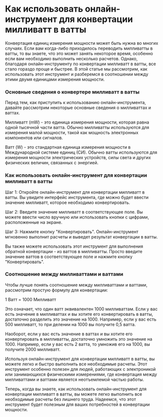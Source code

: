 Как использовать онлайн-инструмент для конвертации милливатт в ватты
====================================================================

Конвертация единиц измерения мощности может быть нужна во многих случаях. Если вам когда-либо приходилось переводить милливатты в ватты, то вы знаете, что это может занять некоторое время, особенно если вам необходимо выполнить несколько расчетов. Однако, благодаря онлайн-инструменту по конвертации милливатт в ватты, все стало гораздо проще и быстрее. В этой статье мы рассмотрим, как использовать этот инструмент и разберемся в соотношении между этими двумя единицами измерения мощности.

### Основные сведения о конвертере милливатт в ватты

Перед тем, как приступить к использованию онлайн-инструмента, давайте рассмотрим некоторые основные сведения о милливаттах и ваттах.

Милливатт (mW) - это единица измерения мощности, которая равна одной тысячной части ватта. Обычно милливатты используются для измерения малой мощности, такой как мощность электронных компонентов или сигналов.

Ватт (W) - это стандартная единица измерения мощности в Международной системе единиц (СИ). Обычно ватты используются для измерения мощности электрических устройств, силы света и других физических величин, связанных с энергией.

### Как использовать онлайн-инструмент для конвертации милливатт в ватты

Шаг 1: Откройте онлайн-инструмент для конвертации милливатт в ватты. Вы увидите интерфейс инструмента, где можно будет ввести значение милливатт, которое необходимо конвертировать.

Шаг 2: Введите значение милливатт в соответствующее поле. Вы можете ввести число вручную или использовать кнопки с цифрами, расположенные на экране.

Шаг 3: Нажмите кнопку "Конвертировать". Онлайн-инструмент мгновенно выполнит расчеты и выведет результат конвертации в ватты.

Вы также можете использовать этот инструмент для выполнения обратной конвертации - из ваттов в милливатты. Просто введите значение ваттов в соответствующее поле и нажмите кнопку "Конвертировать".

### Соотношение между милливаттами и ваттами

Чтобы лучше понять соотношение между милливаттами и ваттами, рассмотрим простую формулу для конвертации:

1 Ватт = 1000 Милливатт

Это означает, что один ватт эквивалентен 1000 милливаттам. Если у вас есть значение в милливаттах и вы хотите его конвертировать в ватты, достаточно разделить это значение на 1000. Например, если у вас есть 500 милливатт, то при делении на 1000 вы получите 0,5 ватта.

Наоборот, если у вас есть значение в ваттах и вы хотите его конвертировать в милливатты, достаточно умножить это значение на 1000. Например, если у вас есть 2 ватта, то умножив его на 1000, вы получите 2000 милливатт.

Используя онлайн-инструмент для конвертации милливатт в ватты, вы можете легко и быстро выполнить все необходимые расчеты. Этот инструмент особенно полезен для людей, работающих с электроникой или занимающихся физическими измерениями, где конвертация между милливаттами и ваттами является неотъемлемой частью работы.

Теперь, когда вы знаете, как использовать онлайн-инструмент для конвертации милливатт в ватты, вы можете легко выполнить все необходимые расчеты без лишнего труда. Надеемся, что этот инструмент будет полезным для ваших потребностей в конвертации мощности.